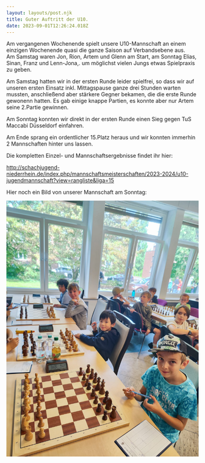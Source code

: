 ```yaml
---
layout: layouts/post.njk
title: Guter Auftritt der U10.
date: 2023-09-01T12:26:24.018Z
---
```

A﻿m vergangenen Wochenende spielt unsere U10-Mannschaft an einem einzigen Wochenende quasi die ganze Saison auf Verbandsebene aus.\
A﻿m Samstag waren Jon, Rion, Artem und Glenn am Start, am Sonntag Elias, Sinan, Franz und Lenn-Jona,.  um möglichst vielen Jungs etwas Spielpraxis zu geben.

A﻿m Samstag hatten wir in der ersten Runde leider spielfrei, so dass wir auf unseren ersten Einsatz inkl. Mittagspause ganze drei Stunden warten mussten,  anschließend aber stärkere Gegner bekamen, die die erste Runde gewonenn hatten. Es gab einige knappe Partien, es konnte aber nur Artem seine 2.Partie gewinnen.

A﻿m Sonntag konnten wir direkt in der ersten Runde einen Sieg gegen TuS Maccabi Düsseldorf einfahren.

A﻿m Ende sprang ein ordentlicher 15.Platz heraus und wir konnten immerhin 2 Mannschaften hinter uns lassen.

D﻿ie kompletten Einzel- und Mannschaftsergebnisse findet ihr hier:

<http://schachjugend-niederrhein.de/index.php/mannschaftsmeisterschaften/2023-2024/u10-jugendmannschaft?view=rangliste&liga=15>

H﻿ier noch ein Bild von unserer Mannschaft am Sonntag:

![](src/images/u10-sonntag.jpg)
